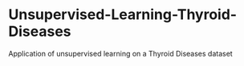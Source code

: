 # Unsupervised-Learning-Thyroid-Diseases
Application of unsupervised learning on a Thyroid Diseases dataset
